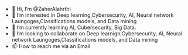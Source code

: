 - 👋 Hi, I’m @ZaherAlahrthi
- 👀 I’m interested in Deep learning,Cybersecurity, AI, Neural network Laungoges,Classifications models, and Data mining
-  🌱 I’m currently learning AI, Cubersecurity, Big Data.
- 💞️ I’m looking to collaborate on Deep learnign,Cybersecurity, AI, Neural network Laungoges,Classifications models, and Data mining
- 📫 How to reach me via an Email


<!---
ZaherAlahrthi/ZaherAlahrthi is a ✨ special ✨ repository because its `README.md` (this file) appears on your GitHub profile.
You can click the Preview link to take a look at your changes.
--->
